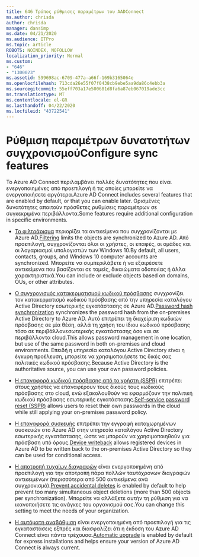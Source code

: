 ```yaml
---
title: 646 Τρόπος ρύθμισης παραμέτρων του AADConnect
ms.author: chrisda
author: chrisda
manager: dansimp
ms.date: 04/21/2020
ms.audience: ITPro
ms.topic: article
ROBOTS: NOINDEX, NOFOLLOW
localization_priority: Normal
ms.custom:
- "646"
- "1300023"
ms.assetid: 599698ac-6709-477a-a66f-169b3165064e
ms.openlocfilehash: 713cda26e55f07f0438cb9ebe5aa9da86c4ebb3a
ms.sourcegitcommit: 55eff703a17e500681d8fa6a87eb067019ade3cc
ms.translationtype: MT
ms.contentlocale: el-GR
ms.lasthandoff: 04/22/2020
ms.locfileid: "43722541"
---
```

# <a name="configure-sync-features"></a><span data-ttu-id="a02e0-102">Ρύθμιση παραμέτρων δυνατοτήτων συγχρονισμού</span><span class="sxs-lookup"><span data-stu-id="a02e0-102">Configure sync features</span></span>

<span data-ttu-id="a02e0-103">Το Azure AD Connect περιλαμβάνει πολλές δυνατότητες που είναι ενεργοποιημένες από προεπιλογή ή τις οποίες μπορείτε να ενεργοποιήσετε αργότερα.</span><span class="sxs-lookup"><span data-stu-id="a02e0-103">Azure AD Connect includes several features that are enabled by default, or that you can enable later.</span></span> <span data-ttu-id="a02e0-104">Ορισμένες δυνατότητες απαιτούν πρόσθετες ρυθμίσεις παραμέτρων σε συγκεκριμένα περιβάλλοντα.</span><span class="sxs-lookup"><span data-stu-id="a02e0-104">Some features require additional configuration in specific environments.</span></span>

- <span data-ttu-id="a02e0-105">[Το φιλτράρισμα](https://docs.microsoft.com/azure/active-directory/connect/active-directory-aadconnectsync-configure-filtering) περιορίζει τα αντικείμενα που συγχρονίζονται με Azure AD.</span><span class="sxs-lookup"><span data-stu-id="a02e0-105">[Filtering](https://docs.microsoft.com/azure/active-directory/connect/active-directory-aadconnectsync-configure-filtering) limits the objects are synchronized to Azure AD.</span></span> <span data-ttu-id="a02e0-106">Από προεπιλογή, συγχρονίζονται όλοι οι χρήστες, οι επαφές, οι ομάδες και οι λογαριασμοί υπολογιστών των Windows 10.</span><span class="sxs-lookup"><span data-stu-id="a02e0-106">By default, all users, contacts, groups, and Windows 10 computer accounts are synchronized.</span></span> <span data-ttu-id="a02e0-107">Μπορείτε να συμπεριλάβετε ή να εξαιρέσετε αντικείμενα που βασίζονται σε τομείς, δικαιώματα οδοποιίας ή άλλα χαρακτηριστικά.</span><span class="sxs-lookup"><span data-stu-id="a02e0-107">You can include or exclude objects based on domains, OUs, or other attributes.</span></span>

- <span data-ttu-id="a02e0-108">[Ο συγχρονισμός κατακερματισμού κωδικού πρόσβασης](https://docs.microsoft.com/azure/active-directory/connect/active-directory-aadconnectsync-implement-password-hash-synchronization) συγχρονίζει τον κατακερματισμό κωδικού πρόσβασης από την υπηρεσία καταλόγου Active Directory εσωτερικής εγκατάστασης σε Azure AD.</span><span class="sxs-lookup"><span data-stu-id="a02e0-108">[Password hash synchronization](https://docs.microsoft.com/azure/active-directory/connect/active-directory-aadconnectsync-implement-password-hash-synchronization) synchronizes the password hash from the on-premises Active Directory to Azure AD.</span></span> <span data-ttu-id="a02e0-109">Αυτό επιτρέπει τη διαχείριση κωδικών πρόσβασης σε μία θέση, αλλά τη χρήση του ίδιου κωδικού πρόσβασης τόσο σε περιβάλλονεσωτερικής εγκατάστασης όσο και σε περιβάλλοντα cloud.</span><span class="sxs-lookup"><span data-stu-id="a02e0-109">This allows password management in one location, but use of the same password in both on-premises and cloud environments.</span></span> <span data-ttu-id="a02e0-110">Επειδή η υπηρεσία καταλόγου Active Directory είναι η έγκυρη προέλευση, μπορείτε να χρησιμοποιήσετε τις δικές σας πολιτικές κωδικού πρόσβασης.</span><span class="sxs-lookup"><span data-stu-id="a02e0-110">Because Active Directory is the authoritative source, you can use your own password policies.</span></span>

- <span data-ttu-id="a02e0-111">[Η επαναφορά κωδικού πρόσβασης από το χρήστη (SSPR)](https://docs.microsoft.com/azure/active-directory/authentication/quickstart-sspr) επιτρέπει στους χρήστες να επαναφέρουν τους δικούς τους κωδικούς πρόσβασης στο cloud, ενώ εξακολουθούν να εφαρμόζουν την πολιτική κωδικού πρόσβασης εσωτερικής εγκατάστασης.</span><span class="sxs-lookup"><span data-stu-id="a02e0-111">[Self-service password reset (SSPR)](https://docs.microsoft.com/azure/active-directory/authentication/quickstart-sspr) allows users to reset their own passwords in the cloud while still applying your on-premises password policy.</span></span>

- <span data-ttu-id="a02e0-112">[Η επαναφορά συσκευής](https://docs.microsoft.com/azure/active-directory/connect/active-directory-aadconnect-feature-device-writeback) επιτρέπει την εγγραφή καταχωρημένων συσκευών στο Azure AD στην υπηρεσία καταλόγου Active Directory εσωτερικής εγκατάστασης, ώστε να μπορούν να χρησιμοποιηθούν για πρόσβαση υπό όρους.</span><span class="sxs-lookup"><span data-stu-id="a02e0-112">[Device writeback](https://docs.microsoft.com/azure/active-directory/connect/active-directory-aadconnect-feature-device-writeback) allows registered devices in Azure AD to be written back to the on-premises Active Directory so they can be used for conditional access.</span></span>

- <span data-ttu-id="a02e0-113">[Η αποτροπή τυχαίων διαγραφών](https://docs.microsoft.com/azure/active-directory/connect/active-directory-aadconnectsync-feature-prevent-accidental-deletes) είναι ενεργοποιημένη από προεπιλογή για την αποτροπή πάρα πολλών ταυτόχρονων διαγραφών αντικειμένων (περισσότερα από 500 αντικείμενα ανά συγχρονισμό).</span><span class="sxs-lookup"><span data-stu-id="a02e0-113">[Prevent accidental deletes](https://docs.microsoft.com/azure/active-directory/connect/active-directory-aadconnectsync-feature-prevent-accidental-deletes) is enabled by default to help prevent too many simultaneous object deletions (more than 500 objects per synchronization).</span></span> <span data-ttu-id="a02e0-114">Μπορείτε να αλλάξετε αυτήν τη ρύθμιση για να ικανοποιήσετε τις ανάγκες του οργανισμού σας.</span><span class="sxs-lookup"><span data-stu-id="a02e0-114">You can change this setting to meet the needs of your organization.</span></span>

- <span data-ttu-id="a02e0-115">[Η αυτόματη αναβάθμιση](https://docs.microsoft.com/azure/active-directory/connect/active-directory-aadconnect-feature-automatic-upgrade) είναι ενεργοποιημένη από προεπιλογή για τις εγκαταστάσεις εξπρές και διασφαλίζει ότι η έκδοση του Azure AD Connect είναι πάντα τρέχουσα.</span><span class="sxs-lookup"><span data-stu-id="a02e0-115">[Automatic upgrade](https://docs.microsoft.com/azure/active-directory/connect/active-directory-aadconnect-feature-automatic-upgrade) is enabled by default for express installations and helps ensure your version of Azure AD Connect is always current.</span></span>
